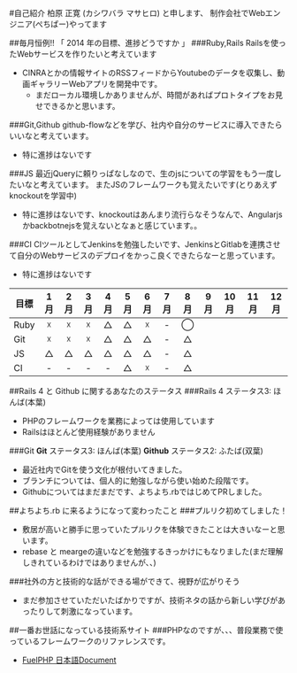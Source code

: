 #自己紹介
柏原 正寛 (カシワバラ マサヒロ) と申します、
制作会社でWebエンジニア(ぺちぱー)やってます

##毎月恒例!! 「 2014 年の目標、進捗どうですか 」
###Ruby,Rails
Railsを使ったWebサービスを作りたいと考えています

- CINRAとかの情報サイトのRSSフィードからYoutubeのデータを収集し、動画ギャラリーWebアプリを開発中です。
  - まだローカル環境しかありませんが、時間があればプロトタイプをお見せできるかと思います。

###Git,Github
github-flowなどを学び、社内や自分のサービスに導入できたらいいなと考えています。

- 特に進捗はないです

###JS
最近jQueryに頼りっぱなしなので、生のjsについての学習をもう一度したいなと考えています。
またJSのフレームワークも覚えたいです(とりあえずknockoutを学習中)

- 特に進捗はないです、knockoutはあんまり流行らなそうなんで、Angularjsかbackbotnejsを覚えないとなぁと感じています。。

###CI
CIツールとしてJenkinsを勉強したいです、JenkinsとGitlabを連携させて自分のWebサービスのデプロイをかっこ良くできたらなーと思っています。

- 特に進捗はないです

| 目標 | 1月 | 2月 | 3月 | 4月 | 5月 | 6月 | 7月 | 8月 | 9月 | 10月 | 11月 | 12月 |
| ---- |:---:|:---:|:---:|:---:|:---:|:---:|:---:|:---:|:---:|:---:|:---:|:---:|
|Ruby|☓|☓|☓|△|△|☓|-|◯|||||
|Git|☓|☓|☓|△|△|△|-|△|||||
|JS|△|△|△|△|△|△|-|△|||||
|CI|-|-|-|-|△|☓|-|△|||||


##Rails 4 と Github に関するあなたのステータス
###Rails 4
ステータス3: ほんば(本葉)
- PHPのフレームワークを業務によっては使用しています
- Railsはほとんど使用経験がありません

###Git
**Git** ステータス3: ほんば(本葉)
**Github** ステータス2: ふたば(双葉)
- 最近社内でGitを使う文化が根付いてきました。
- ブランチについては、個人的に勉強しながら使い始めた段階です。
- Githubについてはまだまだです、よちよち.rbではじめてPRしました。

##よちよち.rb に来るようになって変わったこと
###プルリク初めてしました！
- 敷居が高いと勝手に思っていたプルリクを体験できたことは大きいなーと思います。
- rebase と meargeの違いなどを勉強するきっかけにもなりました(まだ理解しきれているわけではありませんが、、)


###社外の方と技術的な話ができる場ができて、視野が広がりそう
- まだ参加させていただいたばかりですが、技術ネタの話から新しい学びがあったりして刺激になっています。


##一番お世話になっている技術系サイト
###PHPなのですが、、、普段業務で使っているフレームワークのリファレンスです。
- [FuelPHP 日本語Document](http://fuelphp.jp/)
